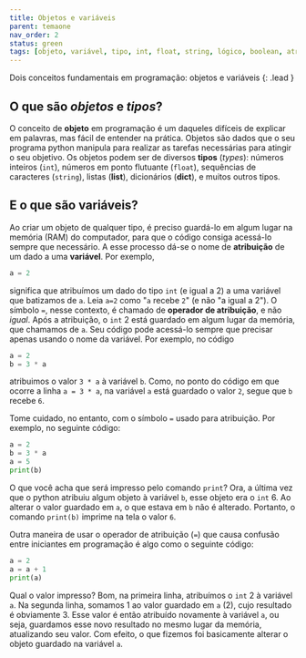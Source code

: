 ```yaml
---
title: Objetos e variáveis
parent: temaone
nav_order: 2
status: green
tags: [objeto, variável, tipo, int, float, string, lógico, boolean, atribuição, atualização]
---
```


Dois conceitos fundamentais em programação: objetos e variáveis
{: .lead }

<!-- ## Conteúdo
{: .no_toc .text-delta }

1. TOC
{:toc} -->

## O que são *objetos* e *tipos*?

O conceito de **objeto** em programação é um daqueles difíceis de explicar em palavras, mas fácil de entender na prática. Objetos são dados que o seu programa python manipula para realizar as tarefas necessárias para atingir o seu objetivo. Os objetos podem ser de diversos **tipos** (*types*): números inteiros (`int`), números em ponto flutuante (`float`), sequências de caracteres (`string`), listas (**list**), dicionários (**dict**), e muitos outros tipos.

## E o que são variáveis?

Ao criar um objeto de qualquer tipo, é preciso guardá-lo em algum lugar na memória (RAM) do computador, para que o código consiga acessá-lo sempre que necessário. A esse processo dá-se o nome de **atribuição** de um dado a uma **variável**. Por exemplo, 
```python
a = 2
```
significa que atribuímos um dado do tipo `int` (e igual a 2) a uma variável que batizamos de `a`. Leia `a=2` como "`a` recebe `2`" (e não "a igual a 2"). O símbolo `=`, nesse contexto, é chamado de **operador de atribuição**, e não *igual*. Após a atribuição, o `int` 2 está guardado em algum lugar da memória, que chamamos de `a`. Seu código pode acessá-lo sempre que precisar apenas usando o nome da variável. Por exemplo, no código
```python
a = 2
b = 3 * a
```
atribuimos o valor `3 * a` à variável `b`. Como, no ponto do código em que ocorre a linha `a = 3 * a`, na variável `a` está guardado o valor `2`, segue que `b` recebe `6`.

Tome cuidado, no entanto, com o símbolo `=` usado para atribuição. Por exemplo, no seguinte código:
```python
a = 2
b = 3 * a
a = 5
print(b)
```
O que você acha que será impresso pelo comando `print`? Ora, a última vez que o python atribuiu algum objeto à variável `b`, esse objeto era o `int` 6. Ao alterar o valor guardado em `a`, o que estava em `b` não é alterado. Portanto, o comando `print(b)` imprime na tela o valor `6`.

Outra maneira de usar o operador de atribuição (`=`) que causa confusão entre iniciantes em programação é algo como o seguinte código:
```python
a = 2
a = a + 1
print(a)
```
Qual o valor impresso? Bom, na primeira linha, atribuímos o `int` 2 à variável `a`. Na segunda linha, somamos 1 ao valor guardado em `a` (2), cujo resultado é obviamente 3. Esse valor é então atribuído novamente à variável `a`, ou seja, guardamos esse novo resultado no mesmo lugar da memória, atualizando seu valor. Com efeito, o que fizemos foi basicamente alterar o objeto guardado na variável `a`. 
